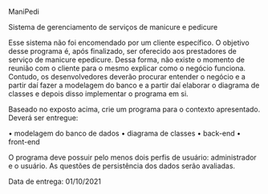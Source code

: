 ManiPedi

Sistema de gerenciamento de serviços de manicure e pedicure

Esse sistema não foi encomendado por um cliente específico. O objetivo desse programa é, após finalizado, ser oferecido aos prestadores de serviço de manicure epedicure. Dessa forma, não existe o momento de reunião com o cliente para o mesmo explicar como o negócio funciona. Contudo, os desenvolvedores deverão procurar entender o negócio e a partir daí fazer a modelagem do banco e a partir daí elaborar o diagrama de classes e depois disso implementar o programa em si.

Baseado no exposto acima, crie um programa para o contexto apresentado. Deverá ser entregue:

• modelagem do banco de dados
• diagrama de classes
• back-end
• front-end

O programa deve possuir pelo menos dois perfis de usuário: administrador e o usuário. As questões de persistência dos dados serão avaliadas.

Data de entrega: 01/10/2021
